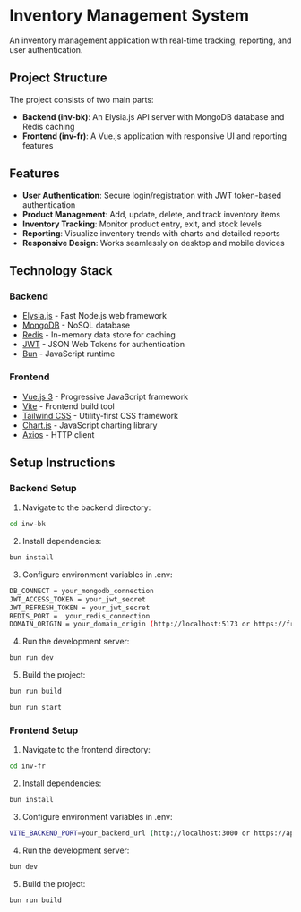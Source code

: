 # Inventory Management System

An inventory management application with real-time tracking, reporting, and user authentication.

## Project Structure

The project consists of two main parts:

- **Backend (inv-bk)**: An Elysia.js API server with MongoDB database and Redis caching
- **Frontend (inv-fr)**: A Vue.js application with responsive UI and reporting features

## Features

- **User Authentication**: Secure login/registration with JWT token-based authentication
- **Product Management**: Add, update, delete, and track inventory items
- **Inventory Tracking**: Monitor product entry, exit, and stock levels
- **Reporting**: Visualize inventory trends with charts and detailed reports
- **Responsive Design**: Works seamlessly on desktop and mobile devices

## Technology Stack

### Backend
- [Elysia.js](https://elysiajs.com/) - Fast Node.js web framework
- [MongoDB](https://www.mongodb.com/) - NoSQL database
- [Redis](https://redis.io/) - In-memory data store for caching
- [JWT](https://jwt.io/) - JSON Web Tokens for authentication
- [Bun](https://bun.sh/) - JavaScript runtime

### Frontend
- [Vue.js 3](https://vuejs.org/) - Progressive JavaScript framework
- [Vite](https://vitejs.dev/) - Frontend build tool
- [Tailwind CSS](https://tailwindcss.com/) - Utility-first CSS framework
- [Chart.js](https://www.chartjs.org/) - JavaScript charting library
- [Axios](https://axios-http.com/) - HTTP client

## Setup Instructions

### Backend Setup

1. Navigate to the backend directory:
```bash
cd inv-bk
```

2. Install dependencies:
```bash
bun install
```
3. Configure environment variables in .env:
```bash
DB_CONNECT = your_mongodb_connection
JWT_ACCESS_TOKEN = your_jwt_secret
JWT_REFRESH_TOKEN = your_jwt_secret
REDIS_PORT =  your_redis_connection
DOMAIN_ORIGIN = your_domain_origin (http://localhost:5173 or https://frontend.yourdomain.com)
```
4. Run the development server:
```bash
bun run dev
```
5. Build the project:
```bash
bun run build

bun run start
```

### Frontend Setup

1. Navigate to the frontend directory:
```bash
cd inv-fr
```

2. Install dependencies:
```bash
bun install
```

3. Configure environment variables in .env:
```bash
VITE_BACKEND_PORT=your_backend_url (http://localhost:3000 or https://api.yourdomain.com)
```
4. Run the development server:
```bash
bun dev
```
5. Build the project:
```bash
bun run build
```
